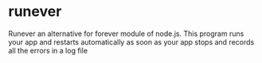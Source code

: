 # runever
Runever an alternative for forever module of node.js. This program runs your app and restarts automatically as soon as your app stops and records all the errors in a log file
